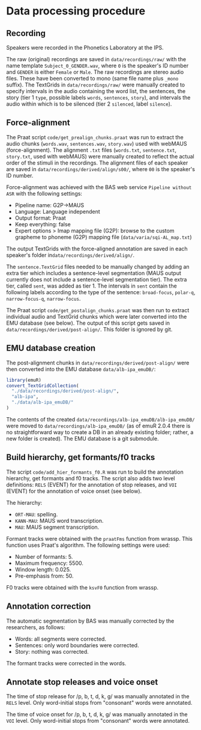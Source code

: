 # Data processing procedure

## Recording

Speakers were recorded in the Phonetics Laboratory at the IPS.

The raw (original) recordings are saved in `data/recordings/raw/` with the name template `Subject_0_GENDER.wav`, where `0` is the speaker's ID number and `GENDER` is either `Female` or `Male`.
The raw recordings are stereo audio files.
These have been converted to mono (same file name plus `_mono` suffix).
The TextGrids in `data/recordings/raw/` were manually created to specify intervals in the audio containing the word list, the sentences, the story (tier 1 `type`, possible labels `words`, `sentences`,  `story`), and intervals the audio within which is to be silenced (tier 2 `silenced`, label `silence`).

## Force-alignment

The Praat script `code/get_prealign_chunks.praat` was run to extract the audio chunks (`words.wav`, `sentences.wav`, `story.wav`) used with webMAUS (force-alignment).
The alignment `.txt` files (`words.txt`, `sentence.txt`, `story.txt`, used with webMAUS) were manually created to reflect the actual order of the stimuli in the recordings.
The alignment files of each speaker are saved in `data/recordings/derived/align/s00/`, where `00` is the speaker's ID number.

Force-alignment was achieved with the BAS web service `Pipeline without ASR` with the following settings:

- Pipeline name: G2P->MAUS
- Language: Language independent
- Output format: Praat
- Keep everything: false
- Expert options > Imap mapping file (G2P): browse to the custom grapheme to phoneme (G2P) mapping file (`data/varia/sqi-AL_map.txt`)

The output TextGrids with the force-aligned annotation are saved in each speaker's folder in`data/recordings/derived/align/`.

The `sentence.TextGrid` files needed to be manually changed by adding an extra tier which includes a sentence-level segmentation (MAUS output currently does not include a sentence-level segmentation tier).
The extra tier, called `sent`, was added as tier 1.
The intervals in `sent` contain the following labels according to the type of the sentence: `broad-focus`, `polar-q`, `narrow-focus-q`, `narrow-focus`.

The Praat script `code/get_postalign_chunks.praat` was then run to extract individual audio and TextGrid chunks which were later converted into the EMU database (see below).
The output of this script gets saved in `data/recordings/derived/post-align/`.
This folder is ignored by git.

## EMU database creation

The post-alignment chunks in `data/recordings/derived/post-align/` were then converted into the EMU database `data/alb-ipa_emuDB/`:

```r
library(emuR)
convert_TextGridCollection(
  "./data/recordings/derived/post-align/",
  "alb-ipa",
  "./data/alb-ipa_emuDB/"
)
```

The contents of the created `data/recordings/alb-ipa_emuDB/alb-ipa_emuDB/` were moved to `data/recordings/alb-ipa_emuDB/` (as of emuR 2.0.4 there is no straightforward way to create a DB in an already existing folder; rather, a new folder is created).
The EMU database is a git submodule.

## Build hierarchy, get formants/f0 tracks

The script `code/add_hier_formants_f0.R` was run to build the annotation hierarchy, get formants and f0 tracks.
The script also adds two level definitions: `RELS` (EVENT) for the annotation of stop releases, and `VOI` (EVENT) for the annotation of voice onset (see below).

The hierarchy:

- `ORT-MAU`: spelling.
- `KANN-MAU`: MAUS word transcription.
- `MAU`: MAUS segment transcription.

Formant tracks were obtained with the `praatFms` function from wrassp.
This function uses Praat's algorithm.
The following settings were used:

- Number of formants: 5.
- Maximum frequency: 5500.
- Window length: 0.025.
- Pre-emphasis from: 50.

F0 tracks were obtained with the `ksvF0` function from wrassp.

## Annotation correction

The automatic segmentation by BAS was manually corrected by the researchers, as follows:

- Words: all segments were corrected.
- Sentences: only word boundaries were corrected.
- Story: nothing was corrected.

The formant tracks were corrected in the words.

## Annotate stop releases and voice onset

The time of stop release for /p, b, t, d, k, g/ was manually annotated in the `RELS` level.
Only word-initial stops from "consonant" words were annotated.

The time of voice onset for /p, b, t, d, k, g/ was manually annotated in the `VOI` level.
Only word-initial stops from "consonant" words were annotated.
